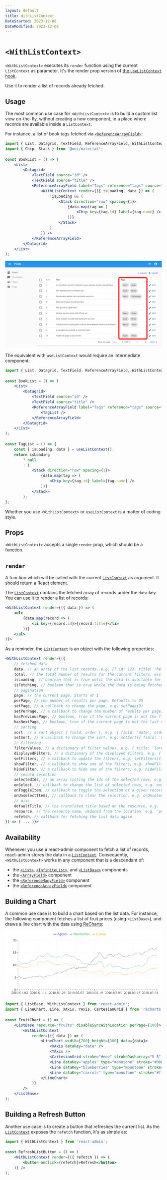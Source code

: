 ```yaml
---
layout: default
title: WithListContext
DateStarted: 2023-12-08
DateModified: 2023-12-08
---
```


# `<WithListContext>`

`<WithListContext>` executes its `render` function using the current `ListContext` as parameter. It's the render prop version of [the `useListContext` hook](./useListContext.md).

Use it to render a list of records already fetched.

## Usage

The most common use case for `<WithListContext>` is to build a custom list view on-the-fly, without creating a new component, in a place where records are available inside a `ListContext`. 

For instance, a list of book tags fetched via [`<ReferenceArrayField>`](./ReferenceArrayField.md): 

```jsx
import { List, Datagrid, TextField, ReferenceArrayField, WithListContext } from 'react-admin';
import { Chip, Stack } from '@mui/material';

const BookList = () => (
    <List>
        <Datagrid>
            <TextField source="id" />
            <TextField source="title" />
            <ReferenceArrayField label="Tags" reference="tags" source="tag_ids">
                <WithListContext render={({ isLoading, data }) => (
                    !isLoading && (
                        <Stack direction="row" spacing={1}>
                            {data.map(tag => (
                                <Chip key={tag.id} label={tag.name} />
                            ))}
                        </Stack>
                    )
                )} />
            </ReferenceArrayField>
        </Datagrid>
    </List>
);
```

![List of tags](./img/reference-array-field.png)

The equivalent with `useListContext` would require an intermediate component:

```jsx
import { List, Datagrid, TextField, ReferenceArrayField, WithListContext } from 'react-admin';

const BookList = () => (
    <List>
        <Datagrid>
            <TextField source="id" />
            <TextField source="title" />
            <ReferenceArrayField label="Tags" reference="tags" source="tag_ids">
                <TagList />
            </ReferenceArrayField>
        </Datagrid>
    </List>
);

const TagList = () => {
    const { isLoading, data } = useListContext();
    return isLoading 
        ? null
        : (
            <Stack direction="row" spacing={1}>
                {data.map(tag => (
                    <Chip key={tag.id} label={tag.name} />
                ))}
            </Stack>
        );
};
```

Whether you use `<WithListContext>` or `useListContext` is a matter of coding style.

## Props

`<WithListContext>` accepts a single `render` prop, which should be a function.

## `render`

A function which will be called with the current [`ListContext`](./useListContext.md) as argument. It should return a React element.

The [`ListContext`](./useListContext.md) contains the fetched array of records under the `data` key. You can use it to render a list of records:

```jsx
<WithListContext render={({ data }) => (
    <ul>
        {data.map(record => (
            <li key={record.id}>{record.title}</li>
        ))}
    </ul>
)}>
```

As a reminder, the [`ListContext`](./useListContext.md) is an object with the following properties:

```jsx
<WithListContext render={({
    // fetched data
    data, // an array of the list records, e.g. [{ id: 123, title: 'hello world' }, { ... }]
    total, // the total number of results for the current filters, excluding pagination. Useful to build the pagination controls, e.g. 23      
    isLoading, // boolean that is true until the data is available for the first time
    isFetching, // boolean that is true while the data is being fetched, and false once the data is fetched
    // pagination
    page, // the current page. Starts at 1
    perPage, // the number of results per page. Defaults to 25
    setPage, // a callback to change the page, e.g. setPage(3)
    setPerPage, // a callback to change the number of results per page, e.g. setPerPage(25)
    hasPreviousPage, // boolean, true if the current page is not the first one
    hasNextPage, // boolean, true if the current page is not the last one
    // sorting
    sort, // a sort object { field, order }, e.g. { field: 'date', order: 'DESC' }
    setSort, // a callback to change the sort, e.g. setSort({ field: 'name', order: 'ASC' })
    // filtering
    filterValues, // a dictionary of filter values, e.g. { title: 'lorem', nationality: 'fr' }
    displayedFilters, // a dictionary of the displayed filters, e.g. { title: true, nationality: true }
    setFilters, // a callback to update the filters, e.g. setFilters(filters, displayedFilters)
    showFilter, // a callback to show one of the filters, e.g. showFilter('title', defaultValue)
    hideFilter, // a callback to hide one of the filters, e.g. hideFilter('title')
    // record selection
    selectedIds, // an array listing the ids of the selected rows, e.g. [123, 456]
    onSelect, // callback to change the list of selected rows, e.g. onSelect([456, 789])
    onToggleItem, // callback to toggle the selection of a given record based on its id, e.g. onToggleItem(456)
    onUnselectItems, // callback to clear the selection, e.g. onUnselectItems();
    // misc
    defaultTitle, // the translated title based on the resource, e.g. 'Posts'
    resource, // the resource name, deduced from the location. e.g. 'posts'
    refetch, // callback for fetching the list data again
}) => ( ... )}>
```

## Availability

Whenever you use a react-admin component to fetch a list of records, react-admin stores the data in a [`ListContext`](./useListContext.md). Consequently, `<WithListContext>` works in any component that is a descendant of:

- the [`<List>`](./ListBase.md), [`<InfiniteList>`](./InfiniteList.md), and [`<ListBase>`](./ListBase.md) components
- the [`<ArrayField>`](./ArrayField.md) component
- the [`<ReferenceManyField>`](./ReferenceManyField.md) component
- the [`<ReferenceArrayField>`](./ReferenceArrayField.md) component

## Building a Chart

A common use case is to build a chart based on the list data. For instance, the following component fetches a list of fruit prices (using `<ListBase>`), and draws a line chart with the data using [ReCharts](https://recharts.org/en-US):

![Chart based on ListContext](./img/WithListContext-chart.png)

```jsx
import { ListBase, WithListContext } from 'react-admin';
import { LineChart, Line, XAxis, YAxis, CartesianGrid } from 'recharts';

const FruitChart = () => (
    <ListBase resource="fruits" disableSyncWithLocation perPage={100}>
        <WithListContext
            render={({ data }) => (
                <LineChart width={700} height={300} data={data}>
                    <XAxis dataKey="date" />
                    <YAxis />
                    <CartesianGrid stroke="#eee" strokeDasharray="5 5" />
                    <Line dataKey="apples" type="monotone" stroke="#8884d8" />
                    <Line dataKey="blueberries" type="monotone" stroke="#82ca9d" />
                    <Line dataKey="carrots" type="monotone" stroke="#ffc658" />
                </LineChart>
            )}
        />
    </ListBase>
);
```

## Building a Refresh Button

Another use case is to create a button that refreshes the current list. As the [`ListContext`](./useListContext.md) exposes the `refetch` function, it's as simple as:

```jsx
import { WithListContext } from 'react-admin'; 

const RefreshListButton = () => (
    <WithListContext render={({ refetch }) => (
        <button onClick={refetch}>Refresh</button>
    )} />
);
```